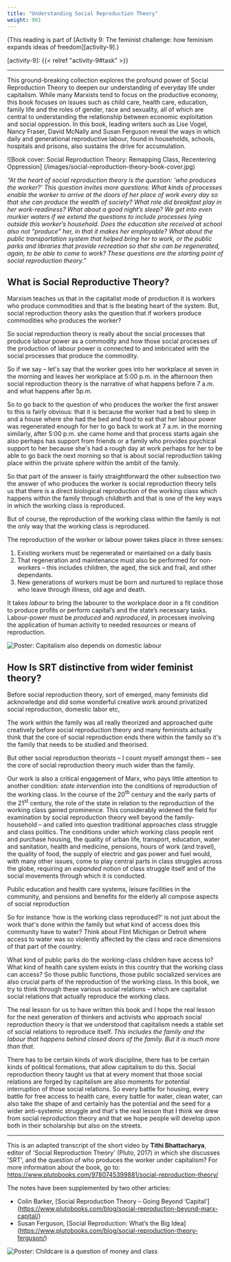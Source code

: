```yaml
---
title: "Understanding Social Reproduction Theory"
weight: 901
---
```


(This reading is part of [Activity 9: The feminist challenge: how feminism expands ideas of freedom][activity-9].)

[activity-9]: {{< relref "activity-9#task" >}}

----

This ground-breaking collection explores the profound power of Social Reproduction
Theory to deepen our understanding of everyday life under capitalism. While many
Marxists tend to focus on the productive economy, this book focuses on issues such
as child care, health care, education, family life and the roles of gender, race and
sexuality, all of which are central to understanding the relationship between
economic exploitation and social oppression. In this book, leading writers such as
Lise Vogel, Nancy Fraser, David McNally and Susan Ferguson reveal the ways in
which daily and generational reproductive labour, found in households, schools,
hospitals and prisons, also sustains the drive for accumulation.

![Book cover: Social Reproduction Theory: Remapping Class, Recentering Oppression]
(/images/social-reproduction-theory-book-cover.jpg)

<!-- Image source: https://www.plutobooks.com/9780745399881/social-reproduction-theory/ -->

*“At the heart of social reproduction theory is the question: ‘who produces the
worker?’ This question invites more questions: What kinds of processes enable the
worker to arrive at the doors of her place of work every day so that she can produce
the wealth of society? What role did breakfast play in her work-readiness? What
about a good night’s sleep? We get into even murkier waters if we extend the
questions to include processes lying outside this worker’s household. Does the
education she received at school also not “produce” her, in that it makes her
employable? What about the public transportation system that helped bring her to
work, or the public parks and libraries that provide recreation so that she can be
regenerated, again, to be able to come to work? These questions are the starting
point of social reproduction theory.”*

## What is Social Reproductive Theory?

Marxism teaches us that in the capitalist mode of production it is workers who
produce commodities and that is the beating heart of the system. But, social
reproduction theory asks the question that if workers produce commodities who
produces the worker?

So social reproduction theory is really about the social processes that produce
labour power as a commodity and how those social processes of the production of
labour power is connected to and imbricated with the social processes that produce
the commodity.

So if we say – let's say that the worker goes into her workplace at seven in the
morning and leaves her workplace at 5:00 p.m. in the afternoon then social
reproduction theory is the narrative of what happens before 7 a.m. and what
happens after 5p.m.

So to go back to the question of who produces the worker the first answer to this is
fairly obvious: that it is because the worker had a bed to sleep in and a house where
she had the bed and food to eat that her labour power was regenerated enough for
her to go back to work at 7 a.m. in the morning similarly, after 5:00 p.m. she came
home and that process starts again she also perhaps has support from friends or a
family who provides psychical support to her because she's had a rough day at work
perhaps for her to be able to go back the next morning so that is about social
reproduction taking place within the private sphere within the ambit of the family.

So that part of the answer is fairly straightforward the other subsection two the
answer of who produces the worker is social reproduction theory tells us that there is
a direct biological reproduction of the working class which happens within the family
through childbirth and that is one of the key ways in which the working class is
reproduced.

But of course, the reproduction of the working class within the family is not the only
way that the working class is reproduced.

The reproduction of the worker or labour power takes place in three senses:

1. Existing workers must be regenerated or maintained on a daily basis
2. That regeneration and maintenance must also be performed for non-workers
   – this includes children, the aged, the sick and frail, and other dependants.
3. New generations of workers must be born and nurtured to replace those who
   leave through illness, old age and death.

It takes *labour* to bring the labourer to the workplace door in a fit condition to produce
profits or perform capital’s and the state’s necessary tasks. Labour-power must be
*produced* and *reproduced*, in processes involving the application of human activity to
needed resources or means of reproduction.

![Poster: Capitalism also depends on domestic labour](/images/see-red-capitalism-domestic-labour.jpg)

<!-- Image source: https://seeredwomensworkshop.wordpress.com/ -->

## How Is SRT distinctive from wider feminist theory?

Before social reproduction theory, sort of emerged, many feminists did acknowledge
and did some wonderful creative work around privatized social reproduction,
domestic labor etc,

The work within the family was all really theorized and approached quite creatively
before social reproduction theory and many feminists actually think that the core of
social reproduction ends there within the family so it's the family that needs to be
studied and theorised.

But other social reproduction theorists – I count myself amongst them – see the core
of social reproduction theory much wider than the family.

Our work is also a critical engagement of Marx, who pays little attention to another
condition: *state intervention* into the conditions of reproduction of the working class.
In the course of the 20<sup>th</sup> century and the early parts of the 21<sup>st</sup> century, the role of the
state in relation to the reproduction of the working class gained prominence. This
considerably widened the field for examination by social reproduction theory well
beyond the family-household – and called into question traditional approaches class
struggle and class politics. The conditions under which working class people rent
and purchase housing, the quality of urban life, transport, education, water and
sanitation, health and medicine, pensions, hours of work (and travel), the quality of
food, the supply of electric and gas power and fuel would, with many other issues,
come to play central parts in class struggles across the globe, requiring an *expanded*
notion of class struggle itself and of the social movements through which it is
conducted.

Public education and health care systems, leisure facilities in the community, and
pensions and benefits for the elderly all compose aspects of social reproduction

So for instance ‘how is the working class reproduced?’ is not just about the work
that's done within the family but what kind of access does this community have to
water? Think about Flint Michigan or Detroit where access to water was so violently
affected by the class and race dimensions of that part of the country.

What kind of public parks do the working-class children have access to? What kind
of health care system exists in this country that the working class can access?
So those public functions, those public socialized services are also crucial parts of
the reproduction of the working class. In this book, we try to think through these
various social relations – which are capitalist social relations that actually reproduce
the working class.

The real lesson for us to have written this book and I hope the real lesson for the
next generation of thinkers and activists who approach social reproduction theory is
that we understood that capitalism needs a stable set of social relations to reproduce
itself. *This includes the family and the labour that happens behind closed doors of
the family. But it is much more than that.*

There has to be certain kinds of work discipline, there has to be certain kinds of
political formations, that allow capitalism to do this. Social reproduction theory taught
us that at every moment that those social relations are forged by capitalism are also
moments for potential interruption of those social relations. So every battle for
housing, every battle for free access to health care, every battle for water, clean
water, can also take the shape of and certainly has the potential and the seed for a
wider anti-systemic struggle and that's the real lesson that I think we drew from
social reproduction theory and that we hope people will develop upon both in their
scholarship but also on the streets.

----

This is an adapted transcript of the short video by **Tithi Bhattacharya**, editor of
'Social Reproduction Theory' (Pluto, 2017) in which she discusses 'SRT', and the
question of who produces the worker under capitalism? For more information about
the book, go to: https://www.plutobooks.com/9780745399881/social-reproduction-theory/

The notes have been supplemented by two other articles:

* Colin Barker, [Social Reproduction Theory – Going Beyond ‘Capital’]
  (https://www.plutobooks.com/blog/social-reproduction-beyond-marx-capital/)
* Susan Ferguson, [Social Reproduction: What’s the Big Idea]
  (https://www.plutobooks.com/blog/social-reproduction-theory-ferguson/)

![Poster: Childcare is a question of money and class](/images/AD06161-004-childcare-question-of-money-class.jpg)

<!-- Image source: https://www.museoreinasofia.es/en/collection/artwork/whos-holding-baby-3 -->

